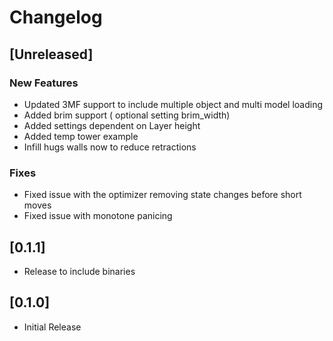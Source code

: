 # Changelog



## [Unreleased]
### New Features
- Updated 3MF support to include multiple object and multi model loading
- Added brim support ( optional setting brim_width)
- Added settings dependent on Layer height
- Added temp tower example
- Infill hugs walls now to reduce retractions

### Fixes
- Fixed issue with the optimizer removing state changes before short moves
- Fixed issue with monotone panicing

## [0.1.1]
- Release to include binaries 

## [0.1.0]
- Initial Release